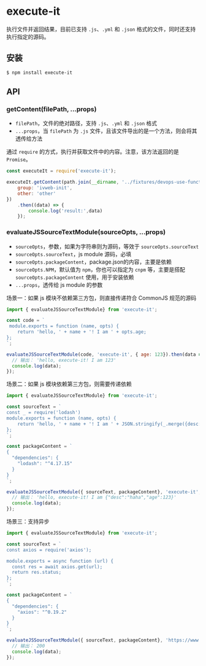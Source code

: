 # execute-it

执行文件并返回结果，目前已支持 `.js`、`.yml` 和 `.json` 格式的文件，同时还支持执行指定的源码。

## 安装

```bash
$ npm install execute-it
```

## API

### getContent(filePath, ...props)

- `filePath`，文件的绝对路径，支持 `.js`、`.yml` 和 `.json` 格式
- `...props`，当 `filePath` 为 `.js` 文件，且该文件导出的是一个方法，则会将其透传给方法

通过 `require` 的方式，执行并获取文件中的内容。注意，该方法返回的是 `Promise`。

```javascript
const executeIt = require('execute-it');

executeIt.getContent(path.join(__dirname, '../fixtures/devops-use-function.js'), {
    group: 'ivweb-init',
    other: 'other'
})
    .then((data) => {
        console.log('result:',data)
    });
```

### evaluateJSSourceTextModule(sourceOpts, ...props)

- `sourceOpts`，参数，如果为字符串则为源码，等效于 `sourceOpts.sourceText`
- `sourceOpts.sourceText`，js module 源码，必填
- `sourceOpts.packageContent`，package.json的内容，主要是依赖
- `sourceOpts.NPM`，默认值为 `npm`，你也可以指定为 `cnpm` 等，主要是搭配 `sourceOpts.packageContent` 使用，用于安装依赖
- `...props`，透传给 js module 的参数


场景一：如果 js 模块不依赖第三方包，则直接传递符合 CommonJS 规范的源码

```javascript
import { evaluateJSSourceTextModule} from 'execute-it';

const code = `
 module.exports = function (name, opts) {
    return 'hello, ' + name + '! I am ' + opts.age;
};
`;

evaluateJSSourceTextModule(code, 'execute-it', { age: 123}).then(data => {
  // 输出： 'hello, execute-it! I am 123'
  console.log(data);
});
```

场景二：如果 js 模块依赖第三方包，则需要传递依赖

```javascript
import { evaluateJSSourceTextModule} from 'execute-it';

const sourceText = `
const _ = require('lodash')
module.exports = function (name, opts) {
    return 'hello, ' + name + '! I am ' + JSON.stringify(_.merge({desc:'haha'},opts));
};
`;

const packageContent = `
{
  "dependencies": {
    "lodash": "^4.17.15"
  }
}
`;

evaluateJSSourceTextModule({ sourceText, packageContent}, 'execute-it', { age: 123}).then(data => {
  // 输出： 'hello, execute-it! I am {"desc":"haha","age":123}'
  console.log(data);
});
```


场景三：支持异步

```javascript
import { evaluateJSSourceTextModule} from 'execute-it';

const sourceText = `
const axios = require('axios');

module.exports = async function (url) {
  const res = await axios.get(url);
  return res.status;
};
`;

const packageContent = `
{
  "dependencies": {
    "axios": "^0.19.2"
  }
}
`;

evaluateJSSourceTextModule({ sourceText, packageContent}, 'https://www.qq.com').then(data => {
  // 输出： 200
  console.log(data);
});
```